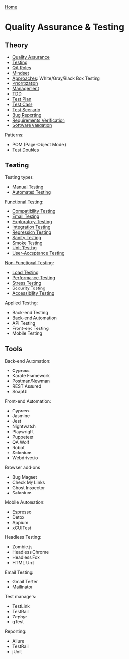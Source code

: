 [Home](./README.md)

# Quality Assurance & Testing

## Theory

- [Quality Assurance](./qa.md)
- [Testing](./testing.md)
- [QA Roles](./roles.md)
- [Mindset](./mindset.md)
- [Approaches](./approach.md): White/Gray/Black Box Testing
- [Prioritization](./prioritization.md)
- [Management](./mgmt.md)
- [TDD](./tdd.md)
- [Test Plan](./planning.md)
- [Test Case](./test-case.md)
- [Test Scenario](./test-scenario.md)
- [Bug Reporting](./bug-reporting.md)
- [Requirements Verification](./verification.md)
- [Software Validation](./validation.md)
<!-- - [Test Strategy](./strategy.md) -->
<!-- - [Test Session](./test-session.md) -->
<!-- - Test Devices -->
<!-- - [Testing Metrics](./testing-metrics) -->

Patterns:
- POM (Page-Object Model)
- [Test Doubles](./test-double.md)


## Testing

Testing types:
- [Manual Testing](./testing.manual.md)
- [Automated Testing](./testing.automated.md)

[Functional Testing](./testing.functional.md):
- [Compatibility Testing](./testing.compatibility.md)
- [Email Testing](./email.testing.md)
- [Exploratory Testing](./testing.exploratory.md)
- [Integration Testing](./testing.integration.md)
- [Regression Testing](./testing.regression.md)
- [Sanity Testing](./testing.sanity.md)
- [Smoke Testing](./testing.smoke.md)
- [Unit Testing](./testing.unit.md)
- [User-Acceptance Testing](./testing.uat.md)

[Non-Functional Testing](./testing.non-functional.md):
- [Load Testing](./testing.load.md)
- [Performance Testing](./testing.performance.md)
- [Stress Testing](./testing.stress.md)
- [Security Testing](./testing.security.md)
- [Accessibility Testing](./testing.accessibility.md)

Applied Testing:
- Back-end Testing
- Back-end Automation
- API Testing
- Front-end Testing
- Mobile Testing


## Tools

Back-end Automation:
- Cypress
- Karate Framework
- Postman/Newman
- REST Assured
- SoapUI

Front-end Automation: 
- Cypress
- Jasmine
- Jest
- Nightwatch
- Playwright
- Puppeteer
- QA Wolf
- Robot
- Selenium
- Webdriver.io

Browser add-ons
- Bug Magnet
- Check My Links
- Ghost Inspector
- Selenium

Mobile Automation:
- Espresso
- Detox
- Appium
- xCUITest

Headless Testing:
- Zombie.js
- Headless Chrome
- Headless Fox
- HTML Unit

Email Testing:
- Gmail Tester
- Mailinator

Test managers:
- TestLink
- TestRail
- Zephyr
- qTest

Reporting:
- Allure
- TestRail
- jUnit
